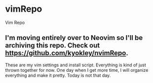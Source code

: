 # vimRepo
Vim Repo

## I'm moving entirely over to Neovim so I'll be archiving this repo. Check out https://github.com/kyokley/nvimRepo.

These are my vim settings and install script. Everything is kind of just thrown together for now. One day when I get more time, I will organize everything and make it pretty. Today is not that day.
